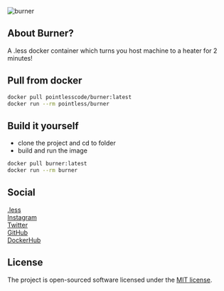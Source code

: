 ![burner](https://github.com/pointless-code/burner/assets/18129171/caf58a6a-18c1-412a-8833-31647dc4599e)

## About Burner?

A .less docker container which turns you host machine to a heater for 2 minutes!

## Pull from docker

```bash
docker pull pointlesscode/burner:latest
docker run --rm pointless/burner
```

## Build it yourself
- clone the project and cd to folder
- build and run the image
```bash
docker pull burner:latest
docker run --rm burner
```

## Social

<a href="https://pointlesscode.dev/">.less</a><br>
<a href="https://www.instagram.com/pointlesscode">Instagram</a><br>
<a href="https://x.com/pointlessCodes">Twitter</a><br>
<a href="https://github.com/pointless-code">GitHub</a><br>
<a href="https://hub.docker.com/u/pointlesscode">DockerHub</a>

## License

The project is open-sourced software licensed under the [MIT license](https://opensource.org/licenses/MIT).
